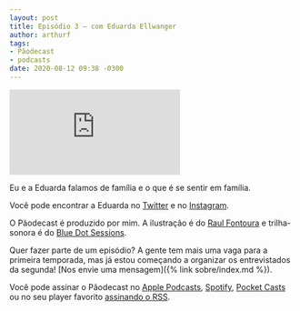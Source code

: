 ```yaml
---
layout: post
title: Episódio 3 — com Eduarda Ellwanger
author: arthurf
tags:
- Pãodecast
- podcasts
date: 2020-08-12 09:38 -0300
---
```

<iframe class="full-width" src="https://anchor.fm/paomortadela/embed/episodes/Eduarda-Ellwanger-ehve7p" frameborder="0" scrolling="no"></iframe>

Eu e a Eduarda falamos de família e o que é se sentir em família.

Você pode encontrar a Eduarda no [Twitter](https://twitter.com/eduardaellwangr) e no [Instagram](https://www.instagram.com/eduardaellwanger).

O Pãodecast é produzido por mim. A ilustração é do [Raul Fontoura](https://raulranma.itch.io) e trilha-sonora é do [Blue Dot Sessions](https://sessions.blue).

Quer fazer parte de um episódio? A gente tem mais uma vaga para a primeira temporada, mas já estou começando a organizar os entrevistados da segunda! [Nos envie uma mensagem]({% link sobre/index.md %}).

Você pode assinar o Pãodecast no [Apple Podcasts](https://podcasts.apple.com/br/podcast/pãodecast/id1523387758), [Spotify](https://open.spotify.com/show/38eCpZJlehVJWsLwp4fyOu), [Pocket Casts](https://pca.st/133zyhgf) ou no seu player favorito [assinando o RSS](https://anchor.fm/s/2acb8e44/podcast/rss).
